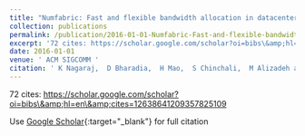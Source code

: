```yaml
---
title: "Numfabric: Fast and flexible bandwidth allocation in datacenters"
collection: publications
permalink: /publication/2016-01-01-Numfabric-Fast-and-flexible-bandwidth-allocation-in-datacenters
excerpt: '72 cites: https://scholar.google.com/scholar?oi=bibs\&amp;hl=en\&amp;cites=12638641209357825109'
date: 2016-01-01
venue: ' ACM SIGCOMM '
citation: ' K Nagaraj,  D Bharadia,  H Mao,  S Chinchali,  M Alizadeh and  S Katti'
---
```

72 cites: https://scholar.google.com/scholar?oi=bibs\&amp;hl=en\&amp;cites=12638641209357825109

Use [Google Scholar](https://scholar.google.com/scholar?q=Numfabric:+Fast+and+flexible+bandwidth+allocation+in+datacenters){:target="_blank"} for full citation